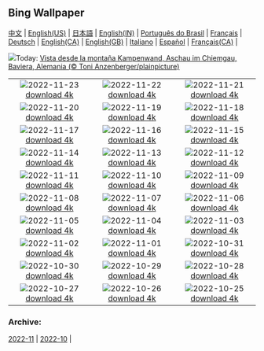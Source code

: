 ## Bing Wallpaper
[中文](README.md) |                     [English(US)](en-US.md) |                     [日本語](ja-JP.md) |                     [English(IN)](en-IN.md) |                     [Português do Brasil](pt-BR.md) |                     [Français](fr-FR.md) |                     [Deutsch](de-DE.md) |                     [English(CA)](en-CA.md) |                     [English(GB)](en-GB.md) |                     [Italiano](it-IT.md) |                     [Español](es-ES.md) |                     [Français(CA)](fr-CA.md) |                    

![](https://www.bing.com/th?id=OHR.AschauChiemgau_ES-ES1671852882_UHD.jpg&w=1000)Today: [Vista desde la montaña Kampenwand, Aschau im Chiemgau, Baviera, Alemania (© Toni Anzenberger/plainpicture)](https://www.bing.com/th?id=OHR.AschauChiemgau_ES-ES1671852882_UHD.jpg)

|      |      |      |
| :----: | :----: | :----: |
|![](https://www.bing.com/th?id=OHR.HelianthusAnnuus_ES-ES0415542919_UHD.jpg&pid=hp&w=384&h=216&rs=1&c=4)2022-11-23 [download 4k](https://www.bing.com/th?id=OHR.HelianthusAnnuus_ES-ES0415542919_UHD.jpg)|![](https://www.bing.com/th?id=OHR.Waterleidingduinen_ES-ES9087093399_UHD.jpg&pid=hp&w=384&h=216&rs=1&c=4)2022-11-22 [download 4k](https://www.bing.com/th?id=OHR.Waterleidingduinen_ES-ES9087093399_UHD.jpg)|![](https://www.bing.com/th?id=OHR.FIFA2022_ES-ES2169980032_UHD.jpg&pid=hp&w=384&h=216&rs=1&c=4)2022-11-21 [download 4k](https://www.bing.com/th?id=OHR.FIFA2022_ES-ES2169980032_UHD.jpg)|
|![](https://www.bing.com/th?id=OHR.LandartPainting_ES-ES3040827938_UHD.jpg&pid=hp&w=384&h=216&rs=1&c=4)2022-11-20 [download 4k](https://www.bing.com/th?id=OHR.LandartPainting_ES-ES3040827938_UHD.jpg)|![](https://www.bing.com/th?id=OHR.LaughingOwl_ES-ES4713581569_UHD.jpg&pid=hp&w=384&h=216&rs=1&c=4)2022-11-19 [download 4k](https://www.bing.com/th?id=OHR.LaughingOwl_ES-ES4713581569_UHD.jpg)|![](https://www.bing.com/th?id=OHR.IslamicArt_ES-ES0275917441_UHD.jpg&pid=hp&w=384&h=216&rs=1&c=4)2022-11-18 [download 4k](https://www.bing.com/th?id=OHR.IslamicArt_ES-ES0275917441_UHD.jpg)|
|![](https://www.bing.com/th?id=OHR.McKenzieRiverTrail_ES-ES7180438865_UHD.jpg&pid=hp&w=384&h=216&rs=1&c=4)2022-11-17 [download 4k](https://www.bing.com/th?id=OHR.McKenzieRiverTrail_ES-ES7180438865_UHD.jpg)|![](https://www.bing.com/th?id=OHR.Unesco50_ES-ES6867342316_UHD.jpg&pid=hp&w=384&h=216&rs=1&c=4)2022-11-16 [download 4k](https://www.bing.com/th?id=OHR.Unesco50_ES-ES6867342316_UHD.jpg)|![](https://www.bing.com/th?id=OHR.LontraCanadensis_ES-ES6701727095_UHD.jpg&pid=hp&w=384&h=216&rs=1&c=4)2022-11-15 [download 4k](https://www.bing.com/th?id=OHR.LontraCanadensis_ES-ES6701727095_UHD.jpg)|
|![](https://www.bing.com/th?id=OHR.SanGiovanni_ES-ES6538773208_UHD.jpg&pid=hp&w=384&h=216&rs=1&c=4)2022-11-14 [download 4k](https://www.bing.com/th?id=OHR.SanGiovanni_ES-ES6538773208_UHD.jpg)|![](https://www.bing.com/th?id=OHR.SevilleCourtyard_ES-ES5929392335_UHD.jpg&pid=hp&w=384&h=216&rs=1&c=4)2022-11-13 [download 4k](https://www.bing.com/th?id=OHR.SevilleCourtyard_ES-ES5929392335_UHD.jpg)|![](https://www.bing.com/th?id=OHR.HainesEagle_ES-ES5791734070_UHD.jpg&pid=hp&w=384&h=216&rs=1&c=4)2022-11-12 [download 4k](https://www.bing.com/th?id=OHR.HainesEagle_ES-ES5791734070_UHD.jpg)|
|![](https://www.bing.com/th?id=OHR.EsskastanieD_ES-ES7556753610_UHD.jpg&pid=hp&w=384&h=216&rs=1&c=4)2022-11-11 [download 4k](https://www.bing.com/th?id=OHR.EsskastanieD_ES-ES7556753610_UHD.jpg)|![](https://www.bing.com/th?id=OHR.BadLightning_ES-ES5423123691_UHD.jpg&pid=hp&w=384&h=216&rs=1&c=4)2022-11-10 [download 4k](https://www.bing.com/th?id=OHR.BadLightning_ES-ES5423123691_UHD.jpg)|![](https://www.bing.com/th?id=OHR.HedgehogNest_ES-ES5176501837_UHD.jpg&pid=hp&w=384&h=216&rs=1&c=4)2022-11-09 [download 4k](https://www.bing.com/th?id=OHR.HedgehogNest_ES-ES5176501837_UHD.jpg)|
|![](https://www.bing.com/th?id=OHR.YiPeng_ES-ES5003418699_UHD.jpg&pid=hp&w=384&h=216&rs=1&c=4)2022-11-08 [download 4k](https://www.bing.com/th?id=OHR.YiPeng_ES-ES5003418699_UHD.jpg)|![](https://www.bing.com/th?id=OHR.CrestedButteEclispe_ES-ES4838672429_UHD.jpg&pid=hp&w=384&h=216&rs=1&c=4)2022-11-07 [download 4k](https://www.bing.com/th?id=OHR.CrestedButteEclispe_ES-ES4838672429_UHD.jpg)|![](https://www.bing.com/th?id=OHR.MarathonSunday_ES-ES4523931233_UHD.jpg&pid=hp&w=384&h=216&rs=1&c=4)2022-11-06 [download 4k](https://www.bing.com/th?id=OHR.MarathonSunday_ES-ES4523931233_UHD.jpg)|
|![](https://www.bing.com/th?id=OHR.Trossachs_ES-ES3779043674_UHD.jpg&pid=hp&w=384&h=216&rs=1&c=4)2022-11-05 [download 4k](https://www.bing.com/th?id=OHR.Trossachs_ES-ES3779043674_UHD.jpg)|![](https://www.bing.com/th?id=OHR.Deities_ES-ES3449987964_UHD.jpg&pid=hp&w=384&h=216&rs=1&c=4)2022-11-04 [download 4k](https://www.bing.com/th?id=OHR.Deities_ES-ES3449987964_UHD.jpg)|![](https://www.bing.com/th?id=OHR.AmboseliBioshere_ES-ES1740488065_UHD.jpg&pid=hp&w=384&h=216&rs=1&c=4)2022-11-03 [download 4k](https://www.bing.com/th?id=OHR.AmboseliBioshere_ES-ES1740488065_UHD.jpg)|
|![](https://www.bing.com/th?id=OHR.TeaPlantationsMunnar_ES-ES0386919468_UHD.jpg&pid=hp&w=384&h=216&rs=1&c=4)2022-11-02 [download 4k](https://www.bing.com/th?id=OHR.TeaPlantationsMunnar_ES-ES0386919468_UHD.jpg)|![](https://www.bing.com/th?id=OHR.Calacas_ES-ES0332786536_UHD.jpg&pid=hp&w=384&h=216&rs=1&c=4)2022-11-01 [download 4k](https://www.bing.com/th?id=OHR.Calacas_ES-ES0332786536_UHD.jpg)|![](https://www.bing.com/th?id=OHR.WychwoodForest_ES-ES0246979359_UHD.jpg&pid=hp&w=384&h=216&rs=1&c=4)2022-10-31 [download 4k](https://www.bing.com/th?id=OHR.WychwoodForest_ES-ES0246979359_UHD.jpg)|
|![](https://www.bing.com/th?id=OHR.SealRiver_ES-ES0198633436_UHD.jpg&pid=hp&w=384&h=216&rs=1&c=4)2022-10-30 [download 4k](https://www.bing.com/th?id=OHR.SealRiver_ES-ES0198633436_UHD.jpg)|![](https://www.bing.com/th?id=OHR.Reddeersunrise_ES-ES8598978493_UHD.jpg&pid=hp&w=384&h=216&rs=1&c=4)2022-10-29 [download 4k](https://www.bing.com/th?id=OHR.Reddeersunrise_ES-ES8598978493_UHD.jpg)|![](https://www.bing.com/th?id=OHR.FrankensteinFriday_ES-ES8727827931_UHD.jpg&pid=hp&w=384&h=216&rs=1&c=4)2022-10-28 [download 4k](https://www.bing.com/th?id=OHR.FrankensteinFriday_ES-ES8727827931_UHD.jpg)|
|![](https://www.bing.com/th?id=OHR.BridgeofSighs_ES-ES6994796482_UHD.jpg&pid=hp&w=384&h=216&rs=1&c=4)2022-10-27 [download 4k](https://www.bing.com/th?id=OHR.BridgeofSighs_ES-ES6994796482_UHD.jpg)|![](https://www.bing.com/th?id=OHR.BrockenSpecter_ES-ES5472023271_UHD.jpg&pid=hp&w=384&h=216&rs=1&c=4)2022-10-26 [download 4k](https://www.bing.com/th?id=OHR.BrockenSpecter_ES-ES5472023271_UHD.jpg)|![](https://www.bing.com/th?id=OHR.OrcusMouth_ES-ES3124623588_UHD.jpg&pid=hp&w=384&h=216&rs=1&c=4)2022-10-25 [download 4k](https://www.bing.com/th?id=OHR.OrcusMouth_ES-ES3124623588_UHD.jpg)|


### Archive:
[2022-11](archive/es-ES/202211/README.md) | [2022-10](archive/es-ES/202210/README.md) | 
